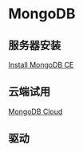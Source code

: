 # MongoDB

## 服务器安装

[Install MongoDB CE](https://docs.mongodb.com/manual/administration/install-community/)

## 云端试用

[MongoDB Cloud](https://www.mongodb.com/cloud/atlas/signup)

## 驱动

